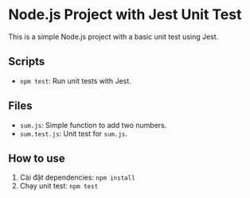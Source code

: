 # Node.js Project with Jest Unit Test

This is a simple Node.js project with a basic unit test using Jest.

## Scripts
- `npm test`: Run unit tests with Jest.

## Files
- `sum.js`: Simple function to add two numbers.
- `sum.test.js`: Unit test for `sum.js`.

## How to use
1. Cài đặt dependencies: `npm install`
2. Chạy unit test: `npm test`
